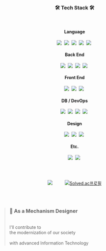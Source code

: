 <h3 align="center">🛠 Tech Stack 🛠</h3>


<br>

<div align="center">
  <div>
    <h4>Language</h4>
    <img src="https://img.shields.io/badge/JavaScript-333?style=flat-square&logo=JavaScript&logoColor=F7DF1E&labelColor=323330">&nbsp;
    <img src="https://img.shields.io/badge/TypeScript-333?style=flat-square&logo=typescript&logoColor=007ACC&labelColor=white">&nbsp;
    <img src="https://img.shields.io/badge/Java-333?style=flat-square&logo=kotlin&logoColor=ED8B00&labelColor=ED8B00">&nbsp;
    <img src="https://img.shields.io/badge/Kotlin-333?style=flat-square&logo=kotlin&logoColor=white&labelColor=7F52FF">&nbsp;
    <img src="https://img.shields.io/badge/Python-333?style=flat-square&logo=python&logoColor=white&labelColor=3776AB">&nbsp;
  </div>
  <div>
    <h4>Back End</h4>
    <img src="https://img.shields.io/badge/Spring Boot-333?style=flat-square&logo=SpringBoot&logoColor=6DB33F&labelColor=white">&nbsp;
    <img src="https://img.shields.io/badge/Node.js-333?style=flat-square&logo=node.js&logoColor=white&labelColor=339933">&nbsp;
    <img src="https://img.shields.io/badge/Nest_JS-333?style=flat-square&logo=nestjs&logoColor=white&labelColor=E0234E">&nbsp;
    <img src="https://img.shields.io/badge/Django-333?style=flat-square&logo=django&logoColor=white&labelColor=092E20">&nbsp;
  </div>
  <div>
    <h4>Front End</h4>
    <img src="https://img.shields.io/badge/Next.js-333?style=flat-square&logo=Next.js&logoColor=white&labelColor=000000">&nbsp;
    <img src="https://img.shields.io/badge/React-333?style=flat-square&logo=React&logoColor=61DAFB&labelColor=black">&nbsp;
    <img src="https://img.shields.io/badge/GraphQL-333?style=flat-square&logo=graphql&logoColor=white&labelColor=E10098">&nbsp;
  </div>
  <div>
    <h4>DB / DevOps</h4>
    <img src="https://img.shields.io/badge/AWS-333?style=flat-square&logo=amazonwebservices&logoColor=FF9900&labelColor=232F3E">&nbsp;
    <img src="https://img.shields.io/badge/MySQL-333?style=flat-square&logo=MySQL&logoColor=white&labelColor=4479A1">&nbsp;
    <img src="https://img.shields.io/badge/Docker-333?style=flat-square&logo=Docker&logoColor=white&labelColor=2496ED">&nbsp;
    <img src="https://img.shields.io/badge/Git-333?style=flat-square&logo=git&logoColor=E84D31&labelColor=white">&nbsp;
  </div>
  <div>
    <h4>Design</h4>
    <img src="https://img.shields.io/badge/Figma-333?style=flat-square&logo=Figma&logoColor=white&labelColor=black">&nbsp;
    <img src="https://img.shields.io/badge/Photoshop-333?style=flat-square&logo=adobephotoshop&logoColor=31A8FF&labelColor=white">&nbsp;
    <img src="https://img.shields.io/badge/Illustrator-333?style=flat-square&logo=adobeillustrator&logoColor=FF9A00&labelColor=white">&nbsp;
  </div>
  <div>
    <h4>Etc.</h4>
    <img src="https://img.shields.io/badge/Swagger-333?style=flat-square&logo=Swagger&logoColor=85EA2D&labelColor=282828">&nbsp;
    <img src="https://img.shields.io/badge/Notion-333?style=flat-square&logo=Notion&logoColor=black&labelColor=white">&nbsp;
  </div>
</div>

<br><br>

<div align="center">
  
  ![](https://github-readme-stats.vercel.app/api/top-langs/?username=m-dzn&layout=compact&theme=buefy&mdzn)
  &nbsp;&nbsp;&nbsp;&nbsp;&nbsp;&nbsp;&nbsp;&nbsp;
  [![Solved.ac프로필](http://mazassumnida.wtf/api/v2/generate_badge?boj=mdzn)](https://solved.ac/mdzn)
  
</div>

<!--
**m-dzn/m-dzn** is a ✨ _special_ ✨ repository because its `README.md` (this file) appears on your GitHub profile.

Here are some ideas to get you started:

- 🔭 I’m currently working on ...
- 🌱 I’m currently learning ...
- 👯 I’m looking to collaborate on ...
- 🤔 I’m looking for help with ...
- 💬 Ask me about ...
- 📫 How to reach me: ...
- 😄 Pronouns: ...
- ⚡ Fun fact: ...
-->
<br><br>

<blockquote>
<h3>🧱 As a Mechanism Designer</h3><br>
I'll contribute to<br>
the modernization of our society<br><br>
with advanced Information Technology</blockquote>

